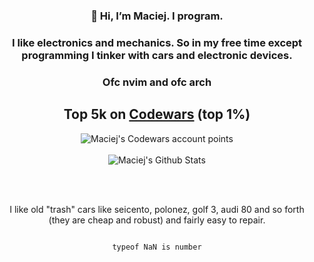 <div align="center">
  
### 👋 Hi, I’m Maciej. I program.

### I like electronics and mechanics. So in my free time except programming I tinker with cars and electronic devices.

### Ofc nvim and ofc arch

## Top 5k on [Codewars](https://www.codewars.com/users/maciejbaba/stats) (top 1%)
<img src="https://www.codewars.com/users/maciejbaba/badges/large" alt="Maciej's Codewars account points">
<br/><br/>
  
<img alt="Maciej's Github Stats" src="https://github-readme-stats-taupe-tau.vercel.app/api?username=maciejbaba&count_private=true&theme=tokyonight">

<br/><br/>

I like old "trash" cars like seicento, polonez, golf 3, audi 80 and so forth (they are cheap and robust) and fairly easy to repair.

                                                                                                                                                                                                                                                                                    typeof NaN is number


</div>
